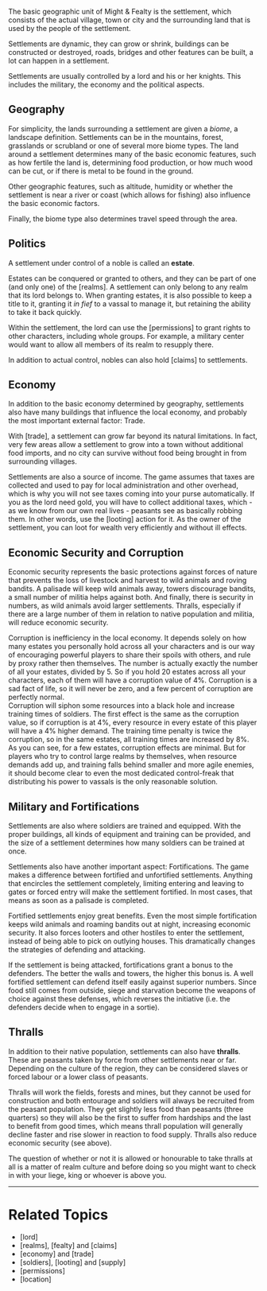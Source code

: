 The basic geographic unit of Might & Fealty is the settlement, which consists of the actual village, town or city and the surrounding land that is used by the people of the settlement.

Settlements are dynamic, they can grow or shrink, buildings can be constructed or destroyed, roads, bridges and other features can be built, a lot can happen in a settlement.

Settlements are usually controlled by a lord and his or her knights. This includes the military, the economy and the political aspects.


Geography
---------
For simplicity, the lands surrounding a settlement are given a *biome*, a landscape definition. Settlements can be in the mountains, forest, grasslands or scrubland or one of several more biome types. The land around a settlement determines many of the basic economic features, such as how fertile the land is, determining food production, or how much wood can be cut, or if there is metal to be found in the ground.

Other geographic features, such as altitude, humidity or whether the settlement is near a river or coast (which allows for fishing) also influence the basic economic factors.

Finally, the biome type also determines travel speed through the area.


Politics
--------
A settlement under control of a noble is called an **estate**.

Estates can be conquered or granted to others, and they can be part of one (and only one) of the [realms]. A settlement can only belong to any realm that its lord belongs to. When granting estates, it is also possible to keep a title to it, granting it *in fief* to a vassal to manage it, but retaining the ability to take it back quickly.

Within the settlement, the lord can use the [permissions] to grant rights to other characters, including whole groups. For example, a military center would want to allow all members of its realm to resupply there.

In addition to actual control, nobles can also hold [claims] to settlements.


Economy
-------
In addition to the basic economy determined by geography, settlements also have many buildings that influence the local economy, and probably the most important external factor: Trade.

With [trade], a settlement can grow far beyond its natural limitations. In fact, very few areas allow a settlement to grow into a town without additional food imports, and no city can survive without food being brought in from surrounding villages.

Settlements are also a source of income. The game assumes that taxes are collected and used to pay for local administration and other overhead, which is why you will not see taxes coming into your purse automatically. If you as the lord need gold, you will have to collect additional taxes, which - as we know from our own real lives - peasants see as basically robbing them. In other words, use the [looting] action for it. As the owner of the settlement, you can loot for wealth very efficiently and without ill effects.


Economic Security and Corruption
--------------------------------
Economic security represents the basic protections against forces of nature that prevents the loss of livestock and harvest to wild animals and roving bandits. A palisade will keep wild animals away, towers discourage bandits, a small number of militia helps against both. And finally, there is security in numbers, as wild animals avoid larger settlements.
Thralls, especially if there are a large number of them in relation to native population and militia, will reduce economic security.


Corruption is inefficiency in the local economy. It depends solely on how many estates you personally hold across all your characters and is our way of encouraging powerful players to share their spoils with others, and rule by proxy rather then themselves. The number is actually exactly the number of all your estates, divided by 5. So if you hold 20 estates across all your characters, each of them will have a corruption value of 4%. Corruption is a sad fact of life, so it will never be zero, and a few percent of corruption are perfectly normal.  
Corruption will siphon some resources into a black hole and increase training times of soldiers. The first effect is the same as the corruption value, so if corruption is at 4%, every resource in every estate of this player will have a 4% higher demand. The training time penalty is twice the corruption, so in the same estates, all training times are increased by 8%.
As you can see, for a few estates, corruption effects are minimal. But for players who try to control large realms by themselves, when resource demands add up, and training falls behind smaller and more agile enemies, it should become clear to even the most dedicated control-freak that distributing his power to vassals is the only reasonable solution.


Military and Fortifications
---------------------------
Settlements are also where soldiers are trained and equipped. With the proper buildings, all kinds of equipment and training can be provided, and the size of a settlement determines how many soldiers can be trained at once.

Settlements also have another important aspect: Fortifications. The game makes a difference between fortified and unfortified settlements. Anything that encircles the settlement completely, limiting entering and leaving to gates or forced entry will make the settlement fortified. In most cases, that means as soon as a palisade is completed.

Fortified settlements enjoy great benefits. Even the most simple fortification keeps wild animals and roaming bandits out at night, increasing economic security. It also forces looters and other hostiles to enter the settlement, instead of being able to pick on outlying houses. This dramatically changes the strategies of defending and attacking.

If the settlement is being attacked, fortifications grant a bonus to the defenders. The better the walls and towers, the higher this bonus is. A well fortified settlement can defend itself easily against superior numbers. Since food still comes from outside, siege and starvation become the weapons of choice against these defenses, which reverses the initiative (i.e. the defenders decide when to engage in a sortie).


Thralls
-------
In addition to their native population, settlements can also have **thralls**. These are peasants taken by force from other settlements near or far. Depending on the culture of the region, they can be considered slaves or forced labour or a lower class of peasants.

Thralls will work the fields, forests and mines, but they cannot be used for construction and both entourage and soldiers will always be recruited from the peasant population. They get slightly less food than peasants (three quarters) so they will also be the first to suffer from hardships and the last to benefit from good times, which means thrall population will generally decline faster and rise slower in reaction to food supply. Thralls also reduce economic security (see above).

The question of whether or not it is allowed or honourable to take thralls at all is a matter of realm culture and before doing so you might want to check in with your liege, king or whoever is above you.



---

Related Topics
==============
* [lord]
* [realms], [fealty] and [claims]
* [economy] and [trade]
* [soldiers], [looting] and [supply]
* [permissions]
* [location]
